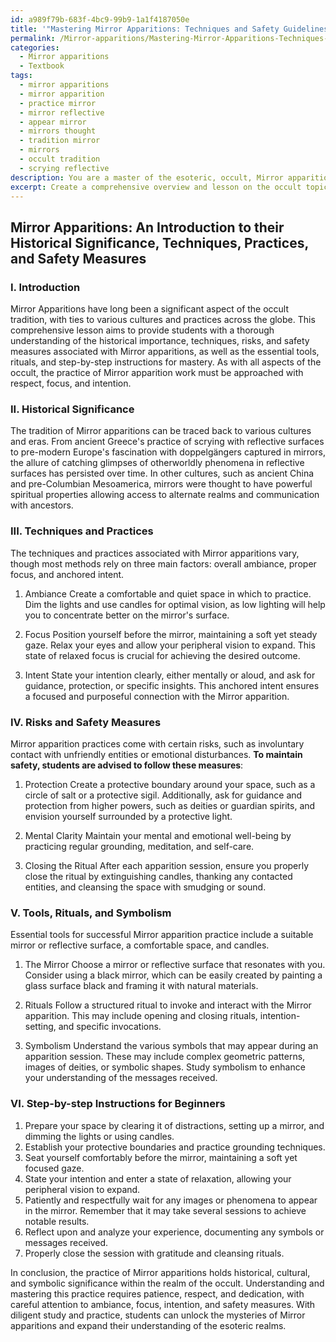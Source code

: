 ```yaml
---
id: a989f79b-683f-4bc9-99b9-1a1f4187050e
title: '"Mastering Mirror Apparitions: Techniques and Safety Guidelines"'
permalink: /Mirror-apparitions/Mastering-Mirror-Apparitions-Techniques-and-Safety-Guidelines/
categories:
  - Mirror apparitions
  - Textbook
tags:
  - mirror apparitions
  - mirror apparition
  - practice mirror
  - mirror reflective
  - appear mirror
  - mirrors thought
  - tradition mirror
  - mirrors
  - occult tradition
  - scrying reflective
description: You are a master of the esoteric, occult, Mirror apparitions and education, you have written many textbooks on the subject in ways that provide students with rich and deep understanding of the subject. You are being asked to write textbook-like sections on a topic and you do it with full context, explainability, and reliability in accuracy to the true facts of the topic at hand, in a textbook style that a student would easily be able to learn from, in a rich, engaging, and contextual way. Always include relevant context (such as formulas and history), related concepts, and in a way that someone can gain deep insights from.
excerpt: Create a comprehensive overview and lesson on the occult topic of Mirror apparitions for students seeking to gain rich knowledge and understanding. Discuss the historical significance, techniques, and practices associated with Mirror apparitions in the occult tradition, as well as any potential risks and safety measures to be taken while engaging in such practices. Explain any relevant symbolic meanings, tools, and rituals essential for properly invoking and interacting with Mirror apparitions. Additionally, describe step-by-step instructions for beginners interested in mastering the art of Mirror apparition.
---
```


## Mirror Apparitions: An Introduction to their Historical Significance, Techniques, Practices, and Safety Measures

### I. Introduction
Mirror Apparitions have long been a significant aspect of the occult tradition, with ties to various cultures and practices across the globe. This comprehensive lesson aims to provide students with a thorough understanding of the historical importance, techniques, risks, and safety measures associated with Mirror apparitions, as well as the essential tools, rituals, and step-by-step instructions for mastery. As with all aspects of the occult, the practice of Mirror apparition work must be approached with respect, focus, and intention.

### II. Historical Significance
The tradition of Mirror apparitions can be traced back to various cultures and eras. From ancient Greece's practice of scrying with reflective surfaces to pre-modern Europe's fascination with doppelgängers captured in mirrors, the allure of catching glimpses of otherworldly phenomena in reflective surfaces has persisted over time. In other cultures, such as ancient China and pre-Columbian Mesoamerica, mirrors were thought to have powerful spiritual properties allowing access to alternate realms and communication with ancestors.

### III. Techniques and Practices
The techniques and practices associated with Mirror apparitions vary, though most methods rely on three main factors: overall ambiance, proper focus, and anchored intent.

1. Ambiance
Create a comfortable and quiet space in which to practice. Dim the lights and use candles for optimal vision, as low lighting will help you to concentrate better on the mirror's surface.

2. Focus
Position yourself before the mirror, maintaining a soft yet steady gaze. Relax your eyes and allow your peripheral vision to expand. This state of relaxed focus is crucial for achieving the desired outcome.

3. Intent
State your intention clearly, either mentally or aloud, and ask for guidance, protection, or specific insights. This anchored intent ensures a focused and purposeful connection with the Mirror apparition.

### IV. Risks and Safety Measures
Mirror apparition practices come with certain risks, such as involuntary contact with unfriendly entities or emotional disturbances. **To maintain safety, students are advised to follow these measures**:

1. Protection
Create a protective boundary around your space, such as a circle of salt or a protective sigil. Additionally, ask for guidance and protection from higher powers, such as deities or guardian spirits, and envision yourself surrounded by a protective light.

2. Mental Clarity
Maintain your mental and emotional well-being by practicing regular grounding, meditation, and self-care.

3. Closing the Ritual
After each apparition session, ensure you properly close the ritual by extinguishing candles, thanking any contacted entities, and cleansing the space with smudging or sound.

### V. Tools, Rituals, and Symbolism
Essential tools for successful Mirror apparition practice include a suitable mirror or reflective surface, a comfortable space, and candles.

1. The Mirror
Choose a mirror or reflective surface that resonates with you. Consider using a black mirror, which can be easily created by painting a glass surface black and framing it with natural materials.

2. Rituals
Follow a structured ritual to invoke and interact with the Mirror apparition. This may include opening and closing rituals, intention-setting, and specific invocations.

3. Symbolism
Understand the various symbols that may appear during an apparition session. These may include complex geometric patterns, images of deities, or symbolic shapes. Study symbolism to enhance your understanding of the messages received.

### VI. Step-by-step Instructions for Beginners
1. Prepare your space by clearing it of distractions, setting up a mirror, and dimming the lights or using candles.
2. Establish your protective boundaries and practice grounding techniques.
3. Seat yourself comfortably before the mirror, maintaining a soft yet focused gaze.
4. State your intention and enter a state of relaxation, allowing your peripheral vision to expand.
5. Patiently and respectfully wait for any images or phenomena to appear in the mirror. Remember that it may take several sessions to achieve notable results.
6. Reflect upon and analyze your experience, documenting any symbols or messages received.
7. Properly close the session with gratitude and cleansing rituals.

In conclusion, the practice of Mirror apparitions holds historical, cultural, and symbolic significance within the realm of the occult. Understanding and mastering this practice requires patience, respect, and dedication, with careful attention to ambiance, focus, intention, and safety measures. With diligent study and practice, students can unlock the mysteries of Mirror apparitions and expand their understanding of the esoteric realms.
